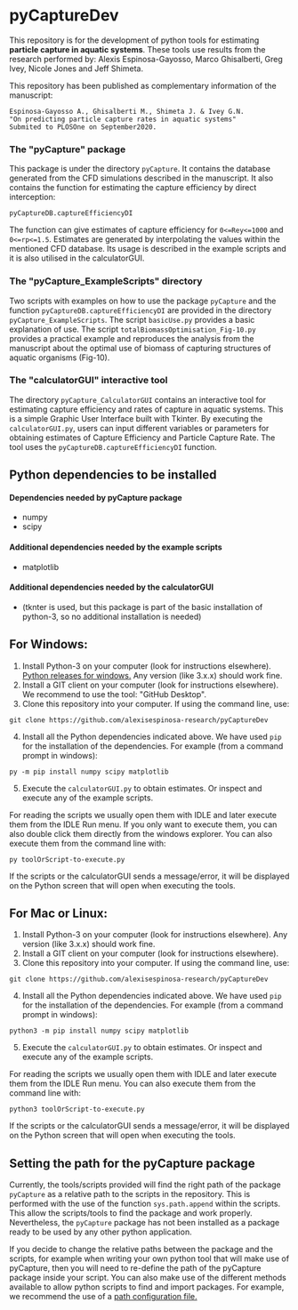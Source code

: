 # pyCaptureDev

This repository is for the development of python tools for estimating **particle capture in aquatic systems**. These tools use results from the research performed by: Alexis Espinosa-Gayosso, Marco Ghisalberti, Greg Ivey, Nicole Jones and Jeff Shimeta.

This repository has been published as complementary information of the manuscript:

```
Espinosa-Gayosso A., Ghisalberti M., Shimeta J. & Ivey G.N.
"On predicting particle capture rates in aquatic systems"
Submited to PLOSOne on September2020.
```
### The "pyCapture" package
This package is under the directory `pyCapture`. It contains the database generated from the CFD simulations described in the manuscript. It also contains the function for estimating the capture efficiency by direct interception:

```
pyCaptureDB.captureEfficiencyDI
```
The function can give estimates of capture efficiency for `0<=Rey<=1000` and `0<=rp<=1.5`. Estimates are generated by interpolating the values within the mentioned CFD database. Its usage is described in the example scripts and it is also utilised in the calculatorGUI.

### The "pyCapture_ExampleScripts" directory
Two scripts with examples on how to use the package `pyCapture` and the function `pyCaptureDB.captureEfficiencyDI` are provided in the directory `pyCapture_ExampleScripts`.
The script `basicUse.py` provides a basic explanation of use.
The script `totalBiomassOptimisation_Fig-10.py` provides a practical example and reproduces the analysis from the manuscript about the optimal use of biomass of capturing structures of aquatic organisms (Fig-10).

### The "calculatorGUI" interactive tool
The directory `pyCapture_CalculatorGUI` contains an interactive tool for estimating capture efficiency and rates of capture in aquatic systems.
This is a simple Graphic User Interface built with Tkinter. By executing the `calculatorGUI.py`, users can input different variables or parameters for obtaining estimates of Capture Efficiency and Particle Capture Rate. The tool uses the `pyCaptureDB.captureEfficiencyDI` function.


## Python dependencies to be installed
#### Dependencies needed by pyCapture package
- numpy
- scipy

#### Additional dependencies needed by the example scripts
- matplotlib

#### Additional dependencies needed by the calculatorGUI
- (tknter is used, but this package is part of the basic installation of python-3, so no additional installation is needed)


## For Windows:

1. Install Python-3 on your computer (look for instructions elsewhere). [Python releases for windows.](https://www.python.org/downloads/windows/) Any version (like 3.x.x) should work fine. 
2. Install a GIT client on your computer (look for instructions elsewhere). We recommend to use the tool: "GitHub Desktop".
3. Clone this repository into your computer. If using the command line, use:
```
git clone https://github.com/alexisespinosa-research/pyCaptureDev
```

4. Install all the Python dependencies indicated above. We have used `pip` for the installation of the dependencies. For example (from a command prompt in windows):
```
py -m pip install numpy scipy matplotlib
```

5. Execute the `calculatorGUI.py` to obtain estimates. Or inspect and execute any of the example scripts.

For reading the scripts we usually open them with IDLE and later execute them from the IDLE Run menu.
If you only want to execute them, you can also double click them directly from the windows explorer.
You can also execute them from the command line with:

```
py toolOrScript-to-execute.py
```

If the scripts or the calculatorGUI sends a message/error, it will be displayed on the Python screen that will open when executing the tools.


## For Mac or Linux:
1. Install Python-3 on your computer (look for instructions elsewhere). Any version (like 3.x.x) should work fine.
2. Install a GIT client on your computer (look for instructions elsewhere).
3. Clone this repository into your computer. If using the command line, use:
```
git clone https://github.com/alexisespinosa-research/pyCaptureDev
```

4. Install all the Python dependencies indicated above. We have used `pip` for the installation of the dependencies. For example (from a command prompt in windows):
```
python3 -m pip install numpy scipy matplotlib
```

5. Execute the `calculatorGUI.py` to obtain estimates. Or inspect and execute any of the example scripts.

For reading the scripts we usually open them with IDLE and later execute them from the IDLE Run menu.
You can also execute them from the command line with:

```
python3 toolOrScript-to-execute.py
```

If the scripts or the calculatorGUI sends a message/error, it will be displayed on the Python screen that will open when executing the tools.

## Setting the path for the pyCapture package

Currently, the tools/scripts provided will find the right path of the package `pyCapture` as a relative path to the scripts in the repository. This is performed with the use of the function `sys.path.append` within the scripts. This allow the scripts/tools to find the package and work properly. Nevertheless, the `pyCapture` package has not been installed as a package ready to be used by any other python application.  

If you decide to change the relative paths between the package and the scripts, for example when writing your own python tool that will make use of pyCapture, then you will need to re-define the path of the pyCapture package inside your script. You can also make use of the different methods available to allow python scripts to find and import packages. For example, we recommend the use of a [path configuration file.](https://docs.python.org/3/library/site.html)
